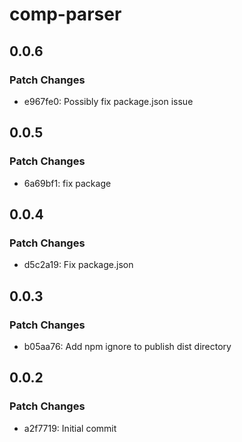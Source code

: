 # comp-parser

## 0.0.6

### Patch Changes

- e967fe0: Possibly fix package.json issue

## 0.0.5

### Patch Changes

- 6a69bf1: fix package

## 0.0.4

### Patch Changes

- d5c2a19: Fix package.json

## 0.0.3

### Patch Changes

- b05aa76: Add npm ignore to publish dist directory

## 0.0.2

### Patch Changes

- a2f7719: Initial commit
